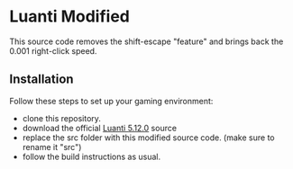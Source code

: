# Luanti Modified

This source code removes the shift-escape "feature" and brings back the 0.001 right-click speed.

## Installation

Follow these steps to set up your gaming environment:
* clone this repository.
* download the official [Luanti 5.12.0](https://github.com/luanti-org/luanti/releases/tag/5.12.0) source
* replace the src folder with this modified source code. (make sure to rename it "src")
* follow the build instructions as usual.
